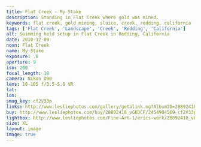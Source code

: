 ```yaml
---
title: Flat Creek - My Stake
description: Standing in Flat Creek where gold was mined.
keywords: flat creek, gold mining, sluice, creek, redding, california
tags: ['Flat Creek', 'Landscape', 'Creek', 'Redding', 'California']
alt: Swimming hold setup in Flat Creek in Redding, California
date: 2010-12-09
noun: Flat Creek
name: My Stake
exposure: .8
aperture: 9
iso: 200
focal_length: 18
camera: Nikon D90
lens: 18-105 f/3.5-5.6 VR
lat: 
lon: 
smug_key: cf2V33p
links: http://www.lesliephotos.com/gallery/getalink.mg?AlbumID=28892418&AlbumKey=vGKDCF&ImageID=2454904569&ImageKey=cf2V33p&how=forum&Page=1
buy: http://www.lesliephotos.com/buy/28892418_vGKDCF/2454904569_cf2V33p/
lightbox: http://www.lesliephotos.com/Fine-Art-1/erics-work/28892418_vGKDCF#!i=2454904569&k=cf2V33p&lb=1&s=A
size: XL
layout: image
image: true
---
```

